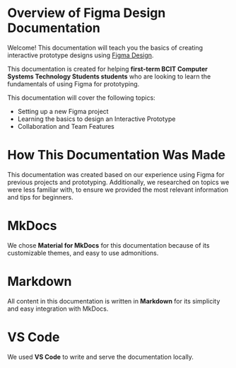 
# Overview of Figma Design Documentation

Welcome! This documentation will teach you the basics of creating interactive prototype designs using [Figma Design](https://www.figma.com/design/).

This documentation is created for helping **first-term BCIT Computer Systems Technology Students students** who are looking to learn the fundamentals of using Figma for prototyping.

This documentation will cover the following topics:
- Setting up a new Figma project
- Learning the basics to design an Interactive Prototype
- Collaboration and Team Features

# How This Documentation Was Made
This documentation was created based on our experience using Figma for previous projects and prototyping. Additionally, we researched on topics we were less familiar with, to ensure we provided the most relevant information and tips for beginners.

# MkDocs
We chose **Material for MkDocs** for this documentation because of its customizable themes, and easy to use admonitions.

# Markdown
All content in this documentation is written in **Markdown** for its simplicity and easy integration with MkDocs.

# VS Code
We used **VS Code** to write and serve the documentation locally.

